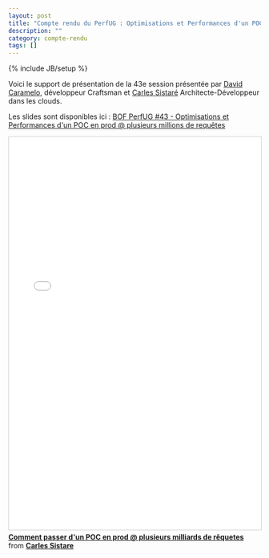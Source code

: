 ```yaml
---
layout: post
title: "Compte rendu du PerfUG : Optimisations et Performances d'un POC en prod @ plusieurs millions de requêtes"
description: ""
category: compte-rendu
tags: []
---
```

{% include JB/setup %}

Voici le support de présentation de la 43e session présentée par [David Caramelo](https://twitter.com/david_caramelo), développeur Craftsman et [Carles Sistaré](https://twitter.com/CarlesSistare) Architecte-Développeur dans les clouds.
<!-- more -->


Les slides sont disponibles ici : [BOF PerfUG #43 - Optimisations et Performances d'un POC en prod @ plusieurs millions de requêtes](https://fr.slideshare.net/CarlesSistare/comment-passer-dun-poc-en-prod-plusieurs-milliards-de-rquetes)

<iframe src="//www.slideshare.net/slideshow/embed_code/key/sX9KjNrxiGlWN8" width="940" height="783" frameborder="0" marginwidth="0" marginheight="0" scrolling="no" style="border:1px solid #CCC; border-width:1px; margin-bottom:5px; max-width: 100%;" allowfullscreen> </iframe> <div style="margin-bottom:5px"> <strong> <a href="//www.slideshare.net/CarlesSistare/comment-passer-dun-poc-en-prod-plusieurs-milliards-de-rquetes" title="Comment passer d&#x27;un POC en prod @ plusieurs milliards de rêquetes" target="_blank">Comment passer d&#x27;un POC en prod @ plusieurs milliards de rêquetes</a> </strong> from <strong><a target="_blank" href="https://www.slideshare.net/CarlesSistare">Carles Sistare</a></strong> </div>
